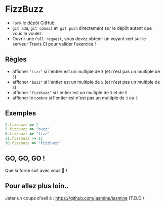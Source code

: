# FizzBuzz

* `Fork` le dépôt GitHub.
* `git add`, `git commit` et` git push` directement sur le dépôt autant que vous le voulez.
* Ouvrir une `Pull request`, vous devez obtenir un voyant vert sur le serveur Travis CI pour valider l'exercice !

## Règles

* afficher `"fizz"` si l'entier est un multiple de `3` (et n'est pas un multiple de `5`)
* afficher `"buzz"` si l'entier est un multiple de `5` (et n'est pas un multiple de `3`)
* afficher `"fizzbuzz"` si l'entier est un multiple de `3` et de `5`
* afficher le `nombre` si l'entier est n'est pas un multiple de `3` ou `5`

## Exemples

```ruby
2.fizzbuzz => 2
5.fizzbuzz => "buzz"
6.fizzbuzz => "fizz"
11.fizzbuzz => 11
30.fizzbuzz => "fizzbuzz"
```

## GO, GO, GO !

Que la force soit avec vous :space_invader: !

## Pour allez plus loin..

Jeter un coups d'oeil à : <https://github.com/jasmine/jasmine> (T.D.D.)
